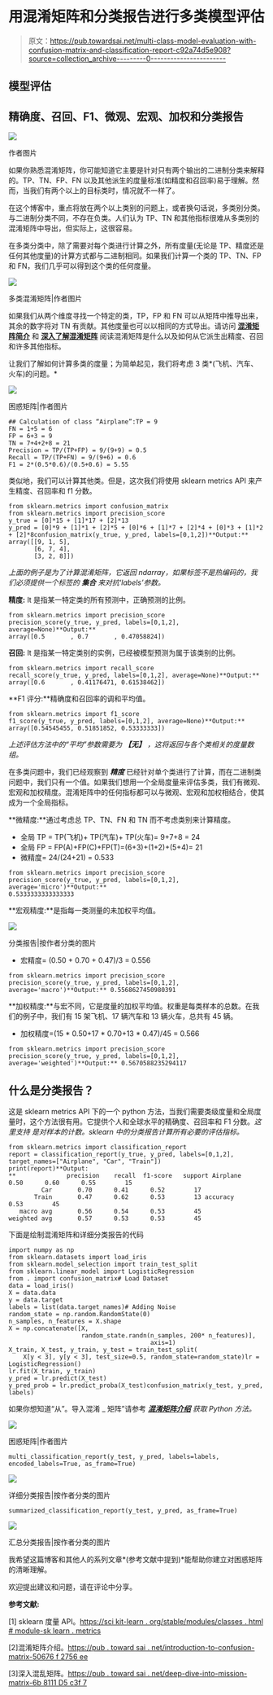 # 用混淆矩阵和分类报告进行多类模型评估

> 原文：<https://pub.towardsai.net/multi-class-model-evaluation-with-confusion-matrix-and-classification-report-c92a74d5e908?source=collection_archive---------0----------------------->

## 模型评估

## 精确度、召回、F1、微观、宏观、加权和分类报告

![](img/f874d322850b46d335d73dfe65e71cb2.png)

作者图片

如果你熟悉混淆矩阵，你可能知道它主要是针对只有两个输出的二进制分类来解释的。TP、TN、FP、FN 以及其他派生的度量标准(如精度和召回率)易于理解。然而，当我们有两个以上的目标类时，情况就不一样了。

在这个博客中，重点将放在两个以上类别的问题上，或者换句话说，多类别分类。与二进制分类不同，不存在负类。人们认为 TP、TN 和其他指标很难从多类别的混淆矩阵中导出，但实际上，这很容易。

在多类分类中，除了需要对每个类进行计算之外，所有度量(无论是 TP、精度还是任何其他度量)的计算方式都与二进制相同。如果我们计算一个类的 TP、TN、FP 和 FN，我们几乎可以得到这个类的任何度量。

![](img/beba8bffc023c36c10a60cd28d3500e8.png)

多类混淆矩阵|作者图片

如果我们从两个维度寻找一个特定的类，TP，FP 和 FN 可以从矩阵中推导出来，其余的数字将对 TN 有贡献。其他度量也可以以相同的方式导出。请访问 [**混淆矩阵简介**](/introduction-to-confusion-matrix-50676f2756ee) 和 [**深入了解混淆矩阵**](/deep-dive-into-confusion-matrix-6b8111d5c3f7) 阅读混淆矩阵是什么以及如何从它派生出精度、召回和许多其他指标。

让我们了解如何计算多类的度量；为简单起见，我们将考虑 3 类*(飞机、汽车、火车)的问题。*

![](img/196208ffc16847f75f61deba307f6c0b.png)

困惑矩阵|作者图片

```
## Calculation of class “Airplane”:TP = 9
FN = 1+5 = 6
FP = 6+3 = 9
TN = 7+4+2+8 = 21
Precision = TP/(TP+FP) = 9/(9+9) = 0.5
Recall = TP/(TP+FN) = 9/(9+6) = 0.6
F1 = 2*(0.5*0.6)/(0.5+0.6) = 5.55
```

类似地，我们可以计算其他类。但是，这次我们将使用 sklearn metrics API 来产生精度、召回率和 f1 分数。

```
from sklearn.metrics import confusion_matrix
from sklearn.metrics import precision_score
y_true = [0]*15 + [1]*17 + [2]*13
y_pred = [0]*9 + [1]*1 + [2]*5 + [0]*6 + [1]*7 + [2]*4 + [0]*3 + [1]*2 + [2]*8confusion_matrix(y_true, y_pred, labels=[0,1,2])**Output:** array([[9, 1, 5],
       [6, 7, 4],
       [3, 2, 8]])
```

*上面的例子是为了计算混淆矩阵，它返回 ndarray，如果标签不是热编码的，我们必须提供一个标签的* ***集合*** *来对抗‘labels’参数。*

**精度:** It 是指某一特定类的所有预测中，正确预测的比例。

```
from sklearn.metrics import precision_score
precision_score(y_true, y_pred, labels=[0,1,2], average=None)**Output:**
array([0.5       , 0.7       , 0.47058824])
```

**召回:** It 是指某一特定类别的实例，已经被模型预测为属于该类别的比例。

```
from sklearn.metrics import recall_score
recall_score(y_true, y_pred, labels=[0,1,2], average=None)**Output:**
array([0.6       , 0.41176471, 0.61538462])
```

**F1 评分:**精确度和召回率的调和平均值。

```
from sklearn.metrics import f1_score
f1_score(y_true, y_pred, labels=[0,1,2], average=None)**Output:**
array([0.54545455, 0.51851852, 0.53333333])
```

*上述评估方法中的“平均”参数需要为* ***【无】*** *，这将返回与各个类相关的度量数组。*

在多类问题中，我们已经观察到 ***精度*** 已经针对单个类进行了计算，而在二进制类问题中，我们只有一个值。如果我们想用一个全局度量来评估多类，我们有微观、宏观和加权精度。混淆矩阵中的任何指标都可以与微观、宏观和加权相结合，使其成为一个全局指标。

**微精度:**通过考虑总 TP、TN、FN 和 TN 而不考虑类别来计算精度。

*   全局 TP = TP(飞机)+ TP(汽车)+ TP(火车)= 9+7+8 = 24
*   全局 FP = FP(A)+FP(C)+FP(T)=(6+3)+(1+2)+(5+4)= 21
*   微精度= 24/(24+21) = 0.533

```
from sklearn.metrics import precision_score
precision_score(y_true, y_pred, labels=[0,1,2], average='micro')**Output:**
0.5333333333333333
```

**宏观精度:**是指每一类测量的未加权平均值。

![](img/b2c6f3884e7a9449cf739897eb460746.png)

分类报告|按作者分类的图片

*   宏精度= (0.50 + 0.70 + 0.47)/3 = 0.556

```
from sklearn.metrics import precision_score
precision_score(y_true, y_pred, labels=[0,1,2], average='macro')**Output:** 0.5568627450980391
```

**加权精度:**与宏不同，它是度量的加权平均值。权重是每类样本的总数。在我们的例子中，我们有 15 架飞机、17 辆汽车和 13 辆火车，总共有 45 辆。

*   加权精度=(15 * 0.50+17 * 0.70+13 * 0.47)/45 = 0.566

```
from sklearn.metrics import precision_score
precision_score(y_true, y_pred, labels=[0,1,2], average='weighted')**Output:** 0.5670588235294117
```

## 什么是分类报告？

这是 sklearn metrics API 下的一个 python 方法，当我们需要类级度量和全局度量时，这个方法很有用。它提供个人和全球水平的精确度、召回率和 F1 分数。*这里支持* *是对样本的计数。sklearn 中的分类报告计算所有必要的评估指标。*

```
from sklearn.metrics import classification_report
report = classification_report(y_true, y_pred, labels=[0,1,2], target_names=["Airplane", "Car", "Train"])
print(report)**Output:
**              precision    recall  f1-score   support Airplane       0.50      0.60      0.55        15
         Car       0.70      0.41      0.52        17
       Train       0.47      0.62      0.53        13 accuracy                           0.53        45
   macro avg       0.56      0.54      0.53        45
weighted avg       0.57      0.53      0.53        45
```

下面是绘制混淆矩阵和详细分类报告的代码

```
import numpy as np
from sklearn.datasets import load_iris
from sklearn.model_selection import train_test_split
from sklearn.linear_model import LogisticRegression
from . import confusion_matrix# Load Dataset
data = load_iris()
X = data.data
y = data.target
labels = list(data.target_names)# Adding Noise
random_state = np.random.RandomState(0)
n_samples, n_features = X.shape
X = np.concatenate([X, 
                    random_state.randn(n_samples, 200* n_features)],
                                       axis=1)
X_train, X_test, y_train, y_test = train_test_split(
    X[y < 3], y[y < 3], test_size=0.5, random_state=random_state)lr = LogisticRegression()
lr.fit(X_train, y_train)
y_pred = lr.predict(X_test)
y_pred_prob = lr.predict_proba(X_test)confusion_matrix(y_test, y_pred, labels)
```

如果你想知道“从”。导入混淆 _ 矩阵”请参考 [***混淆矩阵介绍***](/introduction-to-confusion-matrix-50676f2756ee) *获取 Python 方法。*

![](img/44d9f1141f8af27444add3e1831a9051.png)

困惑矩阵|作者图片

```
multi_classification_report(y_test, y_pred, labels=labels, encoded_labels=True, as_frame=True)
```

![](img/96e7d928c007db61db77b2c7049449fb.png)

详细分类报告|按作者分类的图片

```
summarized_classification_report(y_test, y_pred, as_frame=True)
```

![](img/d897f45868262885d34ea0447915cfea.png)

汇总分类报告|按作者分类的图片

我希望这篇博客和其他人的系列文章*(参考文献中提到)*能帮助你建立对困惑矩阵的清晰理解。

欢迎提出建议和问题，请在评论中分享。

**参考文献:**

[1] sklearn 度量 API。[https://sci kit-learn . org/stable/modules/classes . html # module-sk learn . metrics](https://scikit-learn.org/stable/modules/classes.html#module-sklearn.metrics)

[2]混淆矩阵介绍。[https://pub . toward sai . net/introduction-to-confusion-matrix-50676 f 2756 ee](/introduction-to-confusion-matrix-50676f2756ee)

[3]深入混乱矩阵。[https://pub . toward sai . net/deep-dive-into-mission-matrix-6b 8111 D5 c3f 7](/deep-dive-into-confusion-matrix-6b8111d5c3f7)